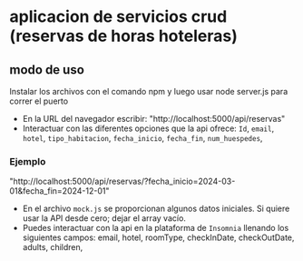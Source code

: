 # aplicacion de servicios crud (reservas de horas hoteleras)
## modo de uso
Instalar los archivos con el comando npm y luego usar node server.js para correr el puerto

- En la URL del navegador escribir: "http://localhost:5000/api/reservas"
- Interactuar con las diferentes opciones que la api ofrece:
`Id`, `email`, `hotel`, `tipo_habitacion`, `fecha_inicio`, `fecha_fin`, `num_huespedes`, 
### Ejemplo
"http://localhost:5000/api/reservas/?fecha_inicio=2024-03-01&fecha_fin=2024-12-01"

- En el archivo `mock.js` se proporcionan algunos datos iniciales. Si quiere usar la API desde cero; dejar el array vacío.
- Puedes interactuar con la api en la plataforma de `Insomnia` llenando los siguientes campos:
email,
hotel,
roomType,
checkInDate,
checkOutDate,
adults,
children,